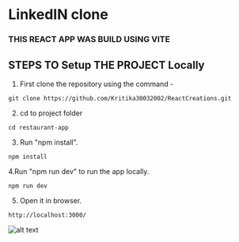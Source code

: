 # LinkedIN clone

### THIS REACT APP WAS BUILD USING VITE

## STEPS TO Setup THE PROJECT Locally

1. First clone the repository using the command -

```
git clone https://github.com/Kritika30032002/ReactCreations.git
```

2. cd to project folder

```
cd restaurant-app
```

3. Run "npm install".

```
npm install
```

4.Run "npm run dev" to run the app locally.

```
npm run dev
```

5. Open it in browser.

```
http://localhost:3000/
```

![alt text](/public/Screenshot%202023-12-01%20102917.png)
